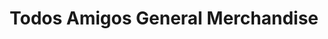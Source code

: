 ---
title: "Todos Amigos General Merchandise"
url: /batangas-city/todos-amigos-general-merchandise/
shop: furniture
---